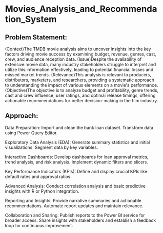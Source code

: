 # Movies_Analysis_and_Recommendation_System
## **Problem Statement:**
(Context)The TMDB movie analysis aims to uncover insights into the key factors driving movie success by examining budget, revenue, genres, cast, crew, and audience reception data. (Issue)Despite the availability of extensive movie data, many industry stakeholders struggle to interpret and utilize this information effectively, leading to potential financial losses and missed market trends. (Relevance)This analysis is relevant to producers, distributors, marketers, and researchers, providing a systematic approach to understanding the impact of various elements on a movie's performance. (Objective)The objective is to analyze budget and profitability, genre trends, cast and crew influence, user ratings, and optimal release timings, offering actionable recommendations for better decision-making in the film industry.

## **Approach:**

Data Preparation:
Import and clean the bank loan dataset. Transform data using Power Query Editor.

Exploratory Data Analysis (EDA):
Generate summary statistics and initial visualizations. Segment data by key variables.

Interactive Dashboards:
Develop dashboards for loan approval metrics, trend analysis, and risk analysis. Implement dynamic filters and slicers.

Key Performance Indicators (KPIs):
Define and display crucial KPIs like default rates and approval ratios.

Advanced Analysis:
Conduct correlation analysis and basic predictive insights with R or Python integration.

Reporting and Insights:
Provide narrative summaries and actionable recommendations. Automate report updates and maintain relevance.

Collaboration and Sharing:
Publish reports to the Power BI service for broader access. Share insights with stakeholders and establish a feedback loop for continuous improvement.

